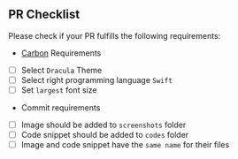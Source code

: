 ## PR Checklist

Please check if your PR fulfills the following requirements:

- [Carbon](https://carbon.now.sh) Requirements
- [ ] Select `Dracula` Theme
- [ ] Select right programming language `Swift`
- [ ] Set `largest` font size

- Commit requirements
- [ ] Image should be added to `screenshots` folder
- [ ] Code snippet should be added to `codes` folder
- [ ] Image and code snippet have the `same name` for their files
